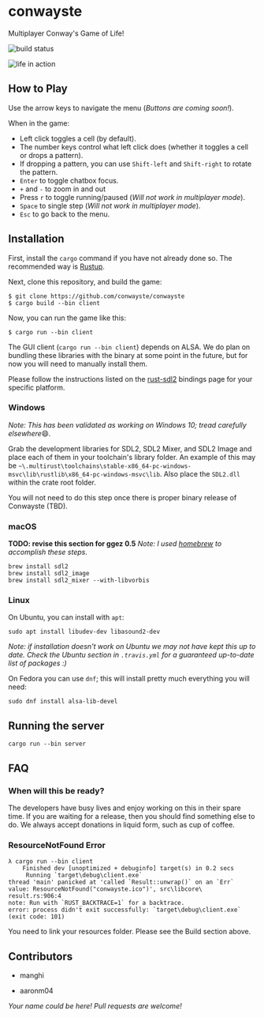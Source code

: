 # conwayste

Multiplayer Conway's Game of Life!

![build status](https://api.travis-ci.com/conwayste/conwayste.svg?branch=master)

![life in action](https://giant.gfycat.com/BlaringTidyDutchsmoushond.gif)

## How to Play

Use the arrow keys to navigate the menu (*Buttons are coming soon!*).

When in the game:

* Left click toggles a cell (by default).
* The number keys control what left click does (whether it toggles a cell or drops a pattern).
* If dropping a pattern, you can use `Shift-left` and `Shift-right` to rotate the pattern.
* `Enter` to toggle chatbox focus.
* `+` and `-` to zoom in and out
* Press `r` to toggle running/paused (*Will not work in multiplayer mode*).
* `Space` to single step (*Will not work in multiplayer mode*).
* `Esc` to go back to the menu.

## Installation
First, install the `cargo` command if you have not already done so. The recommended way is [Rustup](https://rustup.rs/).

Next, clone this repository, and build the game:

```
$ git clone https://github.com/conwayste/conwayste
$ cargo build --bin client
```

Now, you can run the game like this:

```
$ cargo run --bin client
```

The GUI client (`cargo run --bin client`) depends on ALSA. We do plan on bundling these libraries with the binary at some point in the future, but for now you will need to manually install them.

Please follow the instructions listed on the [rust-sdl2](https://github.com/Rust-SDL2/rust-sdl2) bindings page for your specific platform.

### Windows
_Note: This has been validated as working on Windows 10; tread carefully elsewhere_:smile:_._

Grab the development libraries for SDL2, SDL2 Mixer, and SDL2 Image and place each of them in your toolchain's library folder. An example of this may be `~\.multirust\toolchains\stable-x86_64-pc-windows-msvc\lib\rustlib\x86_64-pc-windows-msvc\lib`.
Also place the `SDL2.dll` within the crate root folder.

You will not need to do this step once there is proper binary release of Conwayste (TBD).

### macOS

**TODO: revise this section for ggez 0.5**
_Note: I used [homebrew](https://brew.sh/) to accomplish these steps._
```
brew install sdl2
brew install sdl2_image 
brew install sdl2_mixer --with-libvorbis

```

### Linux

On Ubuntu, you can install with `apt`:

```
sudo apt install libudev-dev libasound2-dev
```

_Note: if installation doesn't work on Ubuntu we may not have kept this up to date. Check the Ubuntu section in `.travis.yml` for a guaranteed up-to-date list of packages :)_

On Fedora you can use `dnf`; this will install pretty much everything you will need:

```
sudo dnf install alsa-lib-devel
```

## Running the server

```
cargo run --bin server
```

## FAQ

### When will this be ready?

The developers have busy lives and enjoy working on this in their spare time. If you are waiting for a release, then you should find something else to do. We always accept donations in liquid form, such as cup of coffee.

### ResourceNotFound Error
```
λ cargo run --bin client                                                                                                
    Finished dev [unoptimized + debuginfo] target(s) in 0.2 secs                                                        
     Running `target\debug\client.exe`                                                                                  
thread 'main' panicked at 'called `Result::unwrap()` on an `Err` value: ResourceNotFound("conwayste.ico")', src\libcore\
result.rs:906:4                                                                                                         
note: Run with `RUST_BACKTRACE=1` for a backtrace.                                                                      
error: process didn't exit successfully: `target\debug\client.exe` (exit code: 101)                                     
```
You need to link your resources folder. Please see the Build section above.

## Contributors

* manghi

* aaronm04

_Your name could be here! Pull requests are welcome!_

